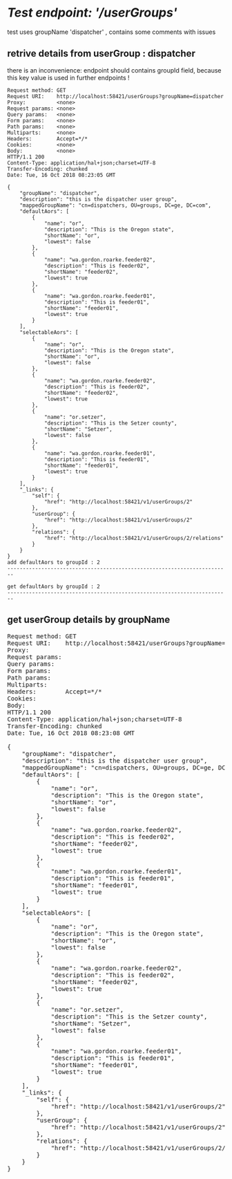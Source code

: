 *Test endpoint:  '/userGroups'*
========================================================================

test uses groupName 'dispatcher' , contains some comments with issues  

retrive details from userGroup : dispatcher
------------------------------------------------------------------------

there is an inconvenience: endpoint should contains groupId field, because this key value is used in further endpoints !  

```
Request method:	GET
Request URI:	http://localhost:58421/userGroups?groupName=dispatcher
Proxy:			<none>
Request params:	<none>
Query params:	<none>
Form params:	<none>
Path params:	<none>
Multiparts:		<none>
Headers:		Accept=*/*
Cookies:		<none>
Body:			<none>
HTTP/1.1 200 
Content-Type: application/hal+json;charset=UTF-8
Transfer-Encoding: chunked
Date: Tue, 16 Oct 2018 08:23:05 GMT

{
    "groupName": "dispatcher",
    "description": "this is the dispatcher user group",
    "mappedGroupName": "cn=dispatchers, OU=groups, DC=ge, DC=com",
    "defaultAors": [
        {
            "name": "or",
            "description": "This is the Oregon state",
            "shortName": "or",
            "lowest": false
        },
        {
            "name": "wa.gordon.roarke.feeder02",
            "description": "This is feeder02",
            "shortName": "feeder02",
            "lowest": true
        },
        {
            "name": "wa.gordon.roarke.feeder01",
            "description": "This is feeder01",
            "shortName": "feeder01",
            "lowest": true
        }
    ],
    "selectableAors": [
        {
            "name": "or",
            "description": "This is the Oregon state",
            "shortName": "or",
            "lowest": false
        },
        {
            "name": "wa.gordon.roarke.feeder02",
            "description": "This is feeder02",
            "shortName": "feeder02",
            "lowest": true
        },
        {
            "name": "or.setzer",
            "description": "This is the Setzer county",
            "shortName": "Setzer",
            "lowest": false
        },
        {
            "name": "wa.gordon.roarke.feeder01",
            "description": "This is feeder01",
            "shortName": "feeder01",
            "lowest": true
        }
    ],
    "_links": {
        "self": {
            "href": "http://localhost:58421/v1/userGroups/2"
        },
        "userGroup": {
            "href": "http://localhost:58421/v1/userGroups/2"
        },
        "relations": {
            "href": "http://localhost:58421/v1/userGroups/2/relations"
        }
    }
}
add defaultAors to groupId : 2
------------------------------------------------------------------------

get defaultAors by groupId : 2
------------------------------------------------------------------------

```
get userGroup details by groupName
------------------------------------------------------------------------

<pre>
Request method:	GET
Request URI:	http://localhost:58421/userGroups?groupName=dispatcher
Proxy:			<none>
Request params:	<none>
Query params:	<none>
Form params:	<none>
Path params:	<none>
Multiparts:		<none>
Headers:		Accept=*/*
Cookies:		<none>
Body:			<none>
HTTP/1.1 200 
Content-Type: application/hal+json;charset=UTF-8
Transfer-Encoding: chunked
Date: Tue, 16 Oct 2018 08:23:08 GMT

{
    "groupName": "dispatcher",
    "description": "this is the dispatcher user group",
    "mappedGroupName": "cn=dispatchers, OU=groups, DC=ge, DC=com",
    "defaultAors": [
        {
            "name": "or",
            "description": "This is the Oregon state",
            "shortName": "or",
            "lowest": false
        },
        {
            "name": "wa.gordon.roarke.feeder02",
            "description": "This is feeder02",
            "shortName": "feeder02",
            "lowest": true
        },
        {
            "name": "wa.gordon.roarke.feeder01",
            "description": "This is feeder01",
            "shortName": "feeder01",
            "lowest": true
        }
    ],
    "selectableAors": [
        {
            "name": "or",
            "description": "This is the Oregon state",
            "shortName": "or",
            "lowest": false
        },
        {
            "name": "wa.gordon.roarke.feeder02",
            "description": "This is feeder02",
            "shortName": "feeder02",
            "lowest": true
        },
        {
            "name": "or.setzer",
            "description": "This is the Setzer county",
            "shortName": "Setzer",
            "lowest": false
        },
        {
            "name": "wa.gordon.roarke.feeder01",
            "description": "This is feeder01",
            "shortName": "feeder01",
            "lowest": true
        }
    ],
    "_links": {
        "self": {
            "href": "http://localhost:58421/v1/userGroups/2"
        },
        "userGroup": {
            "href": "http://localhost:58421/v1/userGroups/2"
        },
        "relations": {
            "href": "http://localhost:58421/v1/userGroups/2/relations"
        }
    }
}
</pre>
